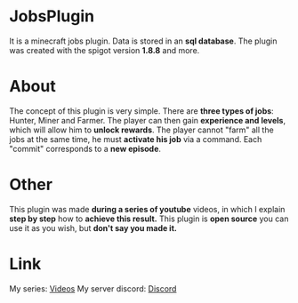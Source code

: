 # JobsPlugin

It is a minecraft jobs plugin. Data is stored in an **sql database**. The plugin was created with the spigot version **1.8.8** and more.

# About

The concept of this plugin is very simple. There are **three types of jobs**: Hunter, Miner and Farmer. The player can then gain **experience and levels**, which will allow him to **unlock rewards**. The player cannot "farm" all the jobs at the same time, he must **activate his job** via a command. Each "commit" corresponds to a **new episode**.

# Other 

This plugin was made **during a series of youtube** videos, in which I explain **step by step** how to **achieve this result.** This plugin is **open source** you can use it as you wish, but **don't say you made it.**

# Link
My series: [Videos](https://www.youtube.com/watch?v=21Ld7mQwh6M)
My server discord: [Discord](https://discord.com/invite/F8MUXZEy59)
